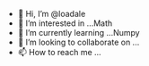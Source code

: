 - 👋 Hi, I’m @loadale
- 👀 I’m interested in ...Math
- 🌱 I’m currently learning ...Numpy
- 💞️ I’m looking to collaborate on ...
- 📫 How to reach me ...

<!---
loadale/loadale is a ✨ special ✨ repository because its `README.md` (this file) appears on your GitHub profile.
You can click the Preview link to take a look at your changes.
--->
